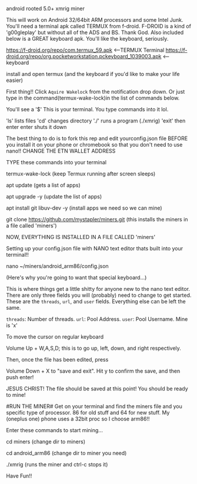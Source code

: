 android rooted 5.0+ xmrig miner

This will work on Android 32/64bit ARM processors and some Intel Junk.
You'll need a terminal apk called TERMUX from f-droid.
F-DROID is a kind of 'g00gleplay' but without all of the ADS and BS. Thank God.
Also included below is a GREAT keyboard apk. You'll like the keyboard, seriously.


https://f-droid.org/repo/com.termux_59.apk          <--TERMUX Terminal
https://f-droid.org/repo/org.pocketworkstation.pckeyboard_1039003.apk <-- keyboard

install and open termux (and the keyboard if you'd like to make your life easier)

First thing!! Click `Aquire Wakelock` from the notification drop down.
Or just type in the command(termux-wake-lock)in the list of commands below.

You'll see a '$' This is your terminal. You type commands into it lol.

'ls' lists files
'cd' changes directory
'./' runs a program (./xmrig)
'exit' then enter enter shuts it down

The best thing to do is to fork this rep and edit yourconfig.json file
BEFORE you install it on your phone or chromebook
so that you don't need to use nano!!
CHANGE THE ETN WALLET ADDRESS



TYPE these commands into your terminal

termux-wake-lock											(keep Termux running after screen sleeps)

apt update													(gets a list of apps)

apt upgrade -y												(update the list of apps)

apt install git libuv-dev -y								(install apps we need so we can mine)

git clone https://github.com/mystapler/miners.git			(this installs the miners in a file called 'miners')

NOW, EVERYTHING IS INSTALLED IN A FILE CALLED 'miners'


Setting up your config.json file with NANO text editor thats built into your terminal!!

nano ~/miners/android_arm86/config.json


(Here's why you're going to want that special keyboard...)

This is where things get a little shitty for anyone new to the nano text editor.
There are only three fields you will (probably) need to change to get started.
These are the `threads`, `url`, and `user` fields.
Everything else can be left the same.

`threads`:	Number of threads. 
`url`:		Pool Address.
`user`:		Pool Username. Mine is 'x'



To move the cursor on regular keyboard


Volume Up + W,A,S,D; this is to go up, left, down, and right respectively.


Then, once the file has been edited, press

Volume Down + X to "save and exit". Hit y to confirm the save, and then push enter!

JESUS CHRIST!
The file should be saved at this point! You should be ready to mine!

#RUN THE MINER#
Get on your terminal and find the miners file and you specific type of processor.
86 for old stuff and 64 for new stuff.
My (oneplus one) phone uses a 32bit proc so I choose arm86!!

Enter these commands to start mining...


cd miners													(change dir to miners)

cd android_arm86										(change dir to miner you need)

./xmrig														(runs the miner and ctrl-c stops it)



Have Fun!!
